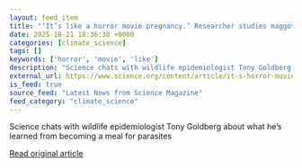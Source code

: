 ```yaml
---
layout: feed_item
title: "‘It’s like a horror movie pregnancy.’ Researcher studies maggots—by letting them eat him"
date: 2025-10-21 18:36:38 +0000
categories: [climate_science]
tags: []
keywords: ['horror', 'movie', 'like']
description: "Science chats with wildlife epidemiologist Tony Goldberg about what he’s learned from becoming a meal for parasites"
external_url: https://www.science.org/content/article/it-s-horror-movie-pregnancy-researcher-studies-maggots-letting-them-eat-him
is_feed: true
source_feed: "Latest News from Science Magazine"
feed_category: "climate_science"
---
```


Science chats with wildlife epidemiologist Tony Goldberg about what he’s learned from becoming a meal for parasites

[Read original article](https://www.science.org/content/article/it-s-horror-movie-pregnancy-researcher-studies-maggots-letting-them-eat-him)

